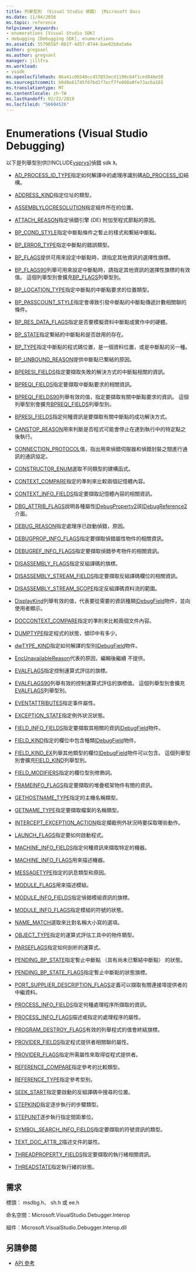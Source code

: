 ```yaml
---
title: 列舉型別 （Visual Studio 偵錯） |Microsoft Docs
ms.date: 11/04/2016
ms.topic: reference
helpviewer_keywords:
- enumerations [Visual Studio SDK]
- debugging [Debugging SDK], enumerations
ms.assetid: 557065bf-081f-4d57-8744-bae02b8a5a6e
author: gregvanl
ms.author: gregvanl
manager: jillfra
ms.workload:
- vssdk
ms.openlocfilehash: 86a41c0b548cc457853ecd1190c84f1ced846e58
ms.sourcegitcommit: b0d8e61745f67bd1f7ecf7fe080a0fe73ac6a181
ms.translationtype: MT
ms.contentlocale: zh-TW
ms.lasthandoff: 02/22/2019
ms.locfileid: "56694526"
---
```

# <a name="enumerations-visual-studio-debugging"></a>Enumerations (Visual Studio Debugging)
以下是列舉型別供[!INCLUDE[vsprvs](../../../code-quality/includes/vsprvs_md.md)]偵錯 sdk 》。

- [AD_PROCESS_ID_TYPE](../../../extensibility/debugger/reference/ad-process-id-type.md)指定如何解譯中的處理序識別碼[AD_PROCESS_ID](../../../extensibility/debugger/reference/ad-process-id.md)結構。

- [ADDRESS_KIND](../../../extensibility/debugger/reference/address-kind.md)指定位址的類型。

- [ASSEMBLYLOCRESOLUTION](../../../extensibility/debugger/reference/assemblylocresolution.md)指定組件所在的位置。

- [ATTACH_REASON](../../../extensibility/debugger/reference/attach-reason.md)指定偵錯引擎 (DE) 附加至程式節點的原因。

- [BP_COND_STYLE](../../../extensibility/debugger/reference/bp-cond-style.md)指定中斷點條件之暫止的樣式和繫結中斷點。

- [BP_ERROR_TYPE](../../../extensibility/debugger/reference/bp-error-type.md)指定中斷點的錯誤類型。

- [BP_FLAGS](../../../extensibility/debugger/reference/bp-flags.md)提供可用來設定中斷點時，請指定其他資訊的選擇性旗標。

- [BP_FLAGS90](../../../extensibility/debugger/reference/bp-flags90.md)列舉可用來設定中斷點時，請指定其他資訊的選擇性旗標的有效值。 這個列舉型別會擴充[BP_FLAGS](../../../extensibility/debugger/reference/bp-flags.md)列舉型別。

- [BP_LOCATION_TYPE](../../../extensibility/debugger/reference/bp-location-type.md)指定中斷點的中斷點要求的位置類型。

- [BP_PASSCOUNT_STYLE](../../../extensibility/debugger/reference/bp-passcount-style.md)指定會導致引發中斷點的中斷點傳遞計數相關聯的條件。

- [BP_RES_DATA_FLAGS](../../../extensibility/debugger/reference/bp-res-data-flags.md)指定是否要模擬資料中斷點或實作中的硬體。

- [BP_STATE](../../../extensibility/debugger/reference/bp-state.md)指定繫結的中斷點和是否啟用的存在。

- [BP_TYPE](../../../extensibility/debugger/reference/bp-type.md)指定中斷點的程式碼位置，是一個資料位置，或是中斷點的另一種。

- [BP_UNBOUND_REASON](../../../extensibility/debugger/reference/bp-unbound-reason.md)提供中斷點已繫結的原因。

- [BPERESI_FIELDS](../../../extensibility/debugger/reference/bperesi-fields.md)指定要擷取失敗的解決方式的中斷點相關的資訊。

- [BPREQI_FIELDS](../../../extensibility/debugger/reference/bpreqi-fields.md)指定要擷取中斷點要求的相關資訊。

- [BPREQI_FIELDS90](../../../extensibility/debugger/reference/bpreqi-fields90.md)列舉有效的值，指定要擷取有關中斷點要求的資訊。 這個列舉型別會擴充[BPREQI_FIELDS](../../../extensibility/debugger/reference/bpreqi-fields.md)列舉型別。

- [BPRESI_FIELDS](../../../extensibility/debugger/reference/bpresi-fields.md)指定何種資訊是要擷取有關中斷點的成功解決方式。

- [CANSTOP_REASON](../../../extensibility/debugger/reference/canstop-reason.md)用來判斷是否程式可能會停止在達到執行中的特定點之後執行。

- [CONNECTION_PROTOCOL](../../../extensibility/debugger/reference/connection-protocol.md)值，指出用來偵錯伺服器和偵錯封裝之間進行通訊的通訊協定。

- [CONSTRUCTOR_ENUM](../../../extensibility/debugger/reference/constructor-enum.md)選取不同類型的建構函式。

- [CONTEXT_COMPARE](../../../extensibility/debugger/reference/context-compare.md)指定的準則來比較兩個記憶體內容。

- [CONTEXT_INFO_FIELDS](../../../extensibility/debugger/reference/context-info-fields.md)指定要擷取記憶體內容的相關資訊。

- [DBG_ATTRIB_FLAGS](../../../extensibility/debugger/reference/dbg-attrib-flags.md)說明各種屬性[IDebugProperty2](../../../extensibility/debugger/reference/idebugproperty2.md)該[IDebugReference2](../../../extensibility/debugger/reference/idebugreference2.md)介面。

- [DEBUG_REASON](../../../extensibility/debugger/reference/debug-reason.md)指定處理序已啟動偵錯，原因。

- [DEBUGPROP_INFO_FLAGS](../../../extensibility/debugger/reference/debugprop-info-flags.md)指定要擷取偵錯屬性物件的相關資訊。

- [DEBUGREF_INFO_FLAGS](../../../extensibility/debugger/reference/debugref-info-flags.md)指定要擷取偵錯參考物件的相關資訊。

- [DISASSEMBLY_FLAGS](../../../extensibility/debugger/reference/disassembly-flags.md)指定反組譯碼的旗標。

- [DISASSEMBLY_STREAM_FIELDS](../../../extensibility/debugger/reference/disassembly-stream-fields.md)指定要擷取反組譯碼欄位的相關資訊。

- [DISASSEMBLY_STREAM_SCOPE](../../../extensibility/debugger/reference/disassembly-stream-scope.md)指定反組譯碼資料流的範圍。

- [DisplayKind](../../../extensibility/debugger/reference/displaykind.md)列舉有效的值，代表要從需要的資訊種類[IDebugField](../../../extensibility/debugger/reference/idebugfield.md)物件，並向使用者顯示。

- [DOCCONTEXT_COMPARE](../../../extensibility/debugger/reference/doccontext-compare.md)指定的準則來比較兩個文件內容。

- [DUMPTYPE](../../../extensibility/debugger/reference/dumptype.md)指定程式的狀態，傾印中有多少。

- [dwTYPE_KIND](../../../extensibility/debugger/reference/dwtype-kind.md)指定如何解譯的型別[IDebugField](../../../extensibility/debugger/reference/idebugfield.md)物件。

- [EncUnavailableReason](../../../extensibility/debugger/reference/encunavailablereason.md)代表的原因，編輯後繼續 不提供。

- [EVALFLAGS](../../../extensibility/debugger/reference/evalflags.md)指定控制運算式評估的旗標。

- [EVALFLAGS90](../../../extensibility/debugger/reference/evalflags90.md)列舉有效的控制運算式評估的旗標值。 這個列舉型別會擴充[EVALFLAGS](../../../extensibility/debugger/reference/evalflags.md)列舉型別。

- [EVENTATTRIBUTES](../../../extensibility/debugger/reference/eventattributes.md)指定事件屬性。

- [EXCEPTION_STATE](../../../extensibility/debugger/reference/exception-state.md)指定例外狀況狀態。

- [FIELD_INFO_FIELDS](../../../extensibility/debugger/reference/field-info-fields.md)指定要擷取其相關的資訊[IDebugField](../../../extensibility/debugger/reference/idebugfield.md)物件。

- [FIELD_KIND](../../../extensibility/debugger/reference/field-kind.md)指定的欄位中包含種類[IDebugField](../../../extensibility/debugger/reference/idebugfield.md)物件。

- [FIELD_KIND_EX](../../../extensibility/debugger/reference/field-kind-ex.md)列舉其他類型的欄位[IDebugField](../../../extensibility/debugger/reference/idebugfield.md)物件可以包含。 這個列舉型別會擴充[FIELD_KIND](../../../extensibility/debugger/reference/field-kind.md)列舉型別。

- [FIELD_MODIFIERS](../../../extensibility/debugger/reference/field-modifiers.md)指定的欄位型別修飾詞。

- [FRAMEINFO_FLAGS](../../../extensibility/debugger/reference/frameinfo-flags.md)指定要擷取的堆疊框架物件有關的資訊。

- [GETHOSTNAME_TYPE](../../../extensibility/debugger/reference/gethostname-type.md)指定的主機名稱類型。

- [GETNAME_TYPE](../../../extensibility/debugger/reference/getname-type.md)指定要擷取檔案的名稱類型。

- [INTERCEPT_EXCEPTION_ACTION](../../../extensibility/debugger/reference/intercept-exception-action.md)指定攔截例外狀況時要採取哪些動作。

- [LAUNCH_FLAGS](../../../extensibility/debugger/reference/launch-flags.md)指定要如何啟動程式。

- [MACHINE_INFO_FIELDS](../../../extensibility/debugger/reference/machine-info-fields.md)指定何種資訊來擷取特定的機器。

- [MACHINE_INFO_FLAGS](../../../extensibility/debugger/reference/machine-info-flags.md)用來描述機器。

- [MESSAGETYPE](../../../extensibility/debugger/reference/messagetype.md)指定的訊息類型和原因。

- [MODULE_FLAGS](../../../extensibility/debugger/reference/module-flags.md)用來描述模組。

- [MODULE_INFO_FIELDS](../../../extensibility/debugger/reference/module-info-fields.md)指定偵錯模組資訊的旗標。

- [MODULE_INFO_FLAGS](../../../extensibility/debugger/reference/module-info-flags.md)指定模組的符號的狀態。

- [NAME_MATCH](../../../extensibility/debugger/reference/name-match.md)選取來比對名稱大小寫的選項。

- [OBJECT_TYPE](../../../extensibility/debugger/reference/object-type.md)指定的運算式評估工具中的物件類型。

- [PARSEFLAGS](../../../extensibility/debugger/reference/parseflags.md)指定如何剖析的運算式。

- [PENDING_BP_STATE](../../../extensibility/debugger/reference/pending-bp-state.md)指定暫止中斷點 （具有尚未已繫結中斷點） 的狀態。

- [PENDING_BP_STATE_FLAGS](../../../extensibility/debugger/reference/pending-bp-state-flags.md)指定暫止中斷點的狀態旗標。

- [PORT_SUPPLIER_DESCRIPTION_FLAGS](../../../extensibility/debugger/reference/port-supplier-description-flags.md)定義可以擷取有關連接埠提供者的中繼資料。

- [PROCESS_INFO_FIELDS](../../../extensibility/debugger/reference/process-info-fields.md)指定何種處理程序所擷取的資訊。

- [PROCESS_INFO_FLAGS](../../../extensibility/debugger/reference/process-info-flags.md)描述或指定的處理程序的屬性。

- [PROGRAM_DESTROY_FLAGS](../../../extensibility/debugger/reference/program-destroy-flags.md)有效的列舉程式的值會終結旗標。

- [PROVIDER_FIELDS](../../../extensibility/debugger/reference/provider-fields.md)指定程式提供者相關聯的屬性。

- [PROVIDER_FLAGS](../../../extensibility/debugger/reference/provider-flags.md)指定所需屬性來取得從程式提供者。

- [REFERENCE_COMPARE](../../../extensibility/debugger/reference/reference-compare.md)指定參考的比較類型。

- [REFERENCE_TYPE](../../../extensibility/debugger/reference/reference-type.md)指定參考型別。

- [SEEK_START](../../../extensibility/debugger/reference/seek-start.md)指定要啟動的反組譯碼中搜尋的位置。

- [STEPKIND](../../../extensibility/debugger/reference/stepkind.md)指定逐步執行的步驟類型。

- [STEPUNIT](../../../extensibility/debugger/reference/stepunit.md)逐步執行指定間距單位。

- [SYMBOL_SEARCH_INFO_FIELDS](../../../extensibility/debugger/reference/symbol-search-info-fields.md)指定要擷取的符號資訊的類型。

- [TEXT_DOC_ATTR_2](../../../extensibility/debugger/reference/text-doc-attr-2.md)描述文件的屬性。

- [THREADPROPERTY_FIELDS](../../../extensibility/debugger/reference/threadproperty-fields.md)指定要擷取的執行緒相關資訊。

- [THREADSTATE](../../../extensibility/debugger/reference/threadstate.md)指定執行緒的狀態。

## <a name="requirements"></a>需求
 標頭： msdbg.h、 sh.h 或 ee.h

 命名空間：Microsoft.VisualStudio.Debugger.Interop

 組件︰Microsoft.VisualStudio.Debugger.Interop.dll

## <a name="see-also"></a>另請參閱
- [API 參考](../../../extensibility/debugger/reference/api-reference-visual-studio-debugging.md)